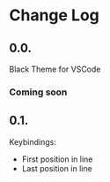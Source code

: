 # Change Log

## 0.0.
Black Theme for VSCode

### **Coming soon**

## 0.1.
Keybindings:
- First position in line
- Last position in line